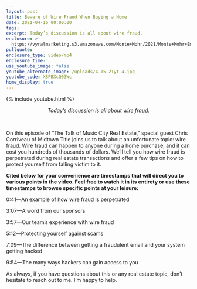 ```yaml
---
layout: post
title: Beware of Wire Fraud When Buying a Home
date: 2021-04-16 00:00:00
tags:
excerpt: Today’s discussion is all about wire fraud.
enclosure: >-
  https://vyralmarketing.s3.amazonaws.com/Monte+Mohr/2021/Monte+Mohr+EmailHackers.mp4
pullquote:
enclosure_type: video/mp4
enclosure_time:
use_youtube_image: false
youtube_alternate_image: /uploads/4-15-21yt-4.jpg
youtube_code: XSPBXcQ03Wc
home_display: true
---
```

{% include youtube.html %}

<center><em>Today&rsquo;s discussion is all about wire fraud.</em></center>

&nbsp;

On this episode of “The Talk of Music City Real Estate,” special guest Chris Corriveau of Midtown Title joins us to talk about an unfortunate topic: wire fraud. Wire fraud can happen to anyone during a home purchase, and it can cost you hundreds of thousands of dollars. We’ll tell you how wire fraud is perpetrated during real estate transactions and offer a few tips on how to protect yourself from falling victim to it.&nbsp;

**Cited below for your convenience are timestamps that will direct you to various points in the video. Feel free to watch it in its entirety or use these timestamps to browse specific points at your leisure:&nbsp;**

0:41—An example of how wire fraud is perpetrated&nbsp;

3:07—A word from our sponsors&nbsp;

3:57—Our team’s experience with wire fraud

5:12—Protecting yourself against scams&nbsp;&nbsp;

7:09—The difference between getting a fraudulent email and your system getting hacked

9:54—The many ways hackers can gain access to you

As always, if you have questions about this or any real estate topic, don’t hesitate to reach out to me. I’m happy to help.

&nbsp;
